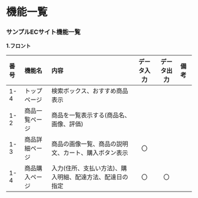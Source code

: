 # 機能一覧
### サンプルECサイト機能一覧
**1.フロント**

| 番号 | 機能名 | 内容 | データ入力 | データ出力 | 備考 |
| :--- | :--- | :--- | :---: | :---: | :--- |
| 1-4 | トップページ | 検索ボックス、おすすめ商品表示 | | | |
| 1-2 | 商品一覧ページ | 商品を一覧表示する(商品名、画像、評価) | | | |
| 1-3 | 商品詳細ページ | 商品の画像一覧、商品の説明文、カート、購入ボタン表示 | 〇 | | |
| 1-4 | 商品購入ページ | 入力(住所、支払い方法)、購入明細、配達方法、配達日の指定 | 〇 | 〇 | |

